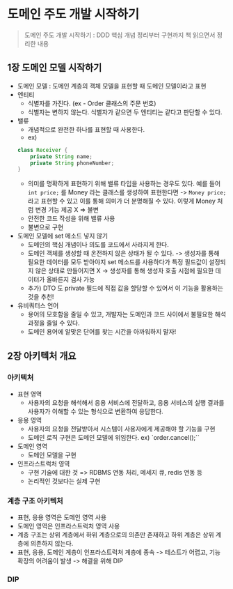 # 도메인 주도 개발 시작하기
> 도메인 주도 개발 시작하기 : DDD 핵심 개념 정리부터 구현까지 책 읽으면서 정리한 내용

## 1장 도메인 모델 시작하기
- 도메인 모델 : 도메인 계층의 객체 모델을 표현할 때 도메인 모델이라고 표현
- 엔티티
    - 식별자를 가진다. (ex - Order 클래스의 주문 번호)
    - 식별자는 변하지 않는다. 식별자가 같으면 두 엔티티는 같다고 판단할 수 있다.
- 밸류
    - 개념적으로 완전한 하나를 표현할 때 사용한다.
    - ex)
    ```java
    class Receiver {
        private String name;
        private String phoneNumber;
    }
    ```
    - 의미를 명확하게 표현하기 위해 밸류 타입을 사용하는 경우도 있다. 예를 들어 `int price;` 를 Money 라는 클래스를 생성하여 표현한다면 -> `Money price;` 라고 표현할 수 있고 이를 통해 의미가 더 분명해질 수 있다. 이렇게 Money 처럼 변경 기능 제공 X => 불변
    - 안전한 코드 작성을 위해 밸류 사용
    - 불변으로 구현
- 도메인 모델에 set 메소드 넣지 않기
    - 도메인의 핵심 개념이나 의도를 코드에서 사라지게 한다.
    - 도메인 객체를 생성할 때 온전하지 않은 상태가 될 수 있다. -> 생성자를 통해 필요한 데이터를 모두 받아야지 set 메소드를 사용하다가 특정 필드값이 설정되지 않은 상태로 만들어지면 X -> 생성자를 통해 생성자 호출 시점에 필요한 데이터가 올바른지 검사 가능
    - 추가) DTO 도 private 필드에 직접 값을 할당할 수 있어서 이 기능을 활용하는 것을 추천!
- 유비쿼터스 언어
    - 용어의 모호함을 줄일 수 있고, 개발자는 도메인과 코드 사이에서 불필요한 해석 과정을 줄일 수 있다.
    - 도메인 용어에 알맞은 단어를 찾는 시간을 아까워하지 말자!

## 2장 아키텍처 개요
### 아키텍처
- 표현 영역
    - 사용자의 요청을 해석해서 응용 서비스에 전달하고, 응용 서비스의 실행 결과를 사용자가 이해할 수 있는 형식으로 변환하여 응답한다.
- 응용 영역
    - 사용자의 요청을 전달받아서 시스템이 사용자에게 제공해야 할 기능을 구현
    - 도메인 로직 구현은 도메인 모델에 위임한다. ex) `order.cancel();``
- 도메인 영역
    - 도메인 모델을 구현
- 인프라스트럭처 영역
    - 구현 기술에 대한 것 => RDBMS 연동 처리, 메세지 큐, redis 연동 등
    - 논리적인 것보다는 실제 구현

### 계층 구조 아키텍처
- 표현, 응용 영역은 도메인 영역 사용
- 도메인 영역은 인프라스트럭처 영역 사용
- 계층 구조는 상위 계층에서 하위 계층으로의 의존만 존재하고 하위 계층은 상위 계층에 의존하지 않는다.
- 표현, 응용, 도메인 계층이 인프라스트럭처 계층에 종속 -> 테스트가 어렵고, 기능 확장의 어려움이 발생 -> 해결을 위해 DIP

### DIP